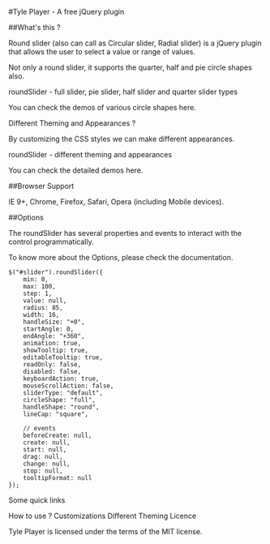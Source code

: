 #Tyle Player - A free jQuery plugin

##What's this ?

Round slider (also can call as Circular slider, Radial slider) is a jQuery plugin that allows the user to select a value or range of values.

Not only a round slider, it supports the quarter, half and pie circle shapes also.

roundSlider - full slider, pie slider, half slider and quarter slider types

You can check the demos of various circle shapes here.

Different Theming and Appearances ?

By customizing the CSS styles we can make different appearances.

roundSlider - different theming and appearances

You can check the detailed demos here.

##Browser Support

IE 9+, Chrome, Firefox, Safari, Opera (including Mobile devices).

##Options

The roundSlider has several properties and events to interact with the control programmatically.

To know more about the Options, please check the documentation.

    $("#slider").roundSlider({
        min: 0,
        max: 100,
        step: 1,
        value: null,
        radius: 85,
        width: 16,
        handleSize: "+0",
        startAngle: 0,
        endAngle: "+360",
        animation: true,
        showTooltip: true,
        editableTooltip: true,
        readOnly: false,
        disabled: false,
        keyboardAction: true,
        mouseScrollAction: false,
        sliderType: "default",
        circleShape: "full",
        handleShape: "round",
        lineCap: "square",

        // events
        beforeCreate: null,
        create: null,
        start: null,
        drag: null,
        change: null,
        stop: null,
        tooltipFormat: null
    });
Some quick links

How to use ?
Customizations
Different Theming
Licence

Tyle Player is licensed under the terms of the MIT license.
